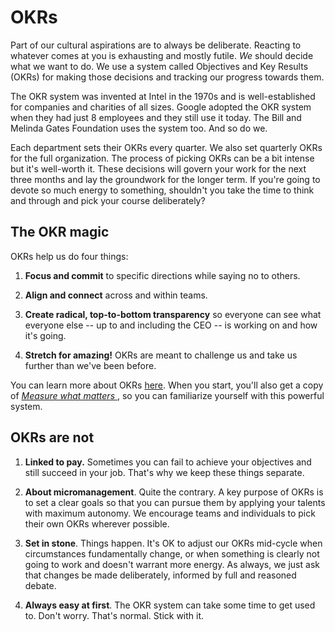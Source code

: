 # OKRs
Part of our cultural aspirations are to always be deliberate. Reacting to whatever comes at you is exhausting and mostly futile. *We* should decide what we want to do. We use a system called Objectives and Key Results (OKRs) for making those decisions and tracking our progress towards them.

The OKR system was invented at Intel in the 1970s and is well-established for companies and charities of all sizes. Google adopted the OKR system when they had just 8 employees and they still use it today. The Bill and Melinda Gates Foundation uses the system too. And so do we.

Each department sets their OKRs every quarter. We also set quarterly OKRs for the full organization. The process of picking OKRs can be a bit intense but it's well-worth it. These decisions will govern your work for the next three months and lay the groundwork for the longer term. If you're going to devote so much energy to something, shouldn't you take the time to think and through and pick your course deliberately?

## The OKR magic
OKRs help us do four things:

1. __Focus and commit​__ to specific directions while saying no to others.

2. __Align and connect__ across and within teams.

3. __Create radical, top-to-bottom transparency​__ so everyone can see what everyone else -- up to and including the CEO -- is working on and how it's going.

4. __Stretch for amazing!​__ OKRs are meant to challenge us and take us further than we've been before.

You can learn more about OKRs [here](https://www.whatmatters.com/get-started). When you start, you'll also get a copy of [*Measure what matters* ](https://www.chapters.indigo.ca/en-ca/books/measure-what-matters-how-google/9780525536222-item.html), so you can familiarize yourself with this powerful system.

## OKRs are not

1. __Linked to pay.__ Sometimes you can fail to achieve your objectives and still succeed in your job. That's why we keep these things separate.

2. __About micromanagement__. Quite the contrary. A key purpose of OKRs is to set a clear goals so that you can pursue them by applying your talents with maximum autonomy. We encourage teams and individuals to pick their own OKRs wherever possible.

3. __Set in stone__. Things happen. It's OK to adjust our OKRs mid-cycle when circumstances fundamentally change, or when something is clearly not going to work and doesn't warrant more energy. As always, we just ask that changes be made deliberately, informed by full and reasoned debate.

4. __Always easy at first__. The OKR system can take some time to get used to. Don't worry. That's normal. Stick with it.

<cta-arrow target="annual-cycle.md" text="Annual cycle"></cta-arrow>

